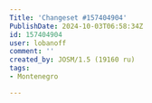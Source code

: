 ```yaml
---
Title: 'Changeset #157404904'
PublishDate: 2024-10-03T06:58:34Z
id: 157404904
user: lobanoff
comment: ''
created_by: JOSM/1.5 (19160 ru)
tags:
- Montenegro

---
```

